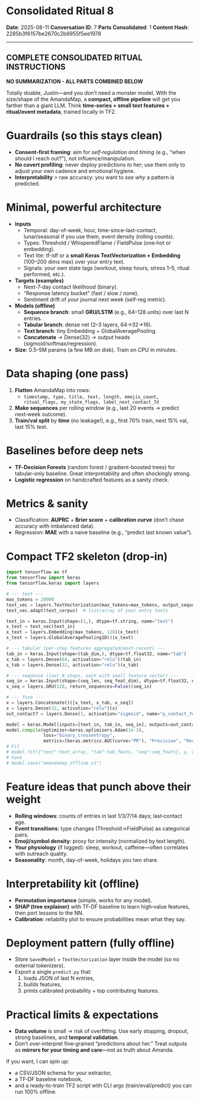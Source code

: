 # Consolidated Ritual 8

**Date**: 2025-08-11
**Conversation ID**: 7
**Parts Consolidated**: 1
**Content Hash**: 2285b3f6157be2670c2b6955f5ee1978

---

## COMPLETE CONSOLIDATED RITUAL INSTRUCTIONS

**NO SUMMARIZATION - ALL PARTS COMBINED BELOW**

Totally doable, Justin—and you don’t need a monster model. With the size/shape of the AmandaMap, a **compact, offline pipeline** will get you farther than a giant LLM. Think **time‑series + small text features + ritual/event metadata**, trained locally in TF2.

# Guardrails (so this stays clean)
- **Consent-first framing**: aim for *self‑regulation and timing* (e.g., “when should I reach out?”), not influence/manipulation.
- **No covert profiling**: never deploy predictions *to* her; use them only to adjust your own cadence and emotional hygiene.
- **Interpretability** > raw accuracy: you want to *see why* a pattern is predicted.

# Minimal, powerful architecture
- **Inputs**
  - Temporal: day-of-week, hour, time-since-last-contact, lunar/seasonal if you use them, event density (rolling counts).
  - Types: Threshold / WhisperedFlame / FieldPulse (one‑hot or embedding).
  - Text lite: tf-idf or a **small Keras TextVectorization + Embedding** (100–200 dims max) over your entry text.
  - Signals: your own state tags (workout, sleep hours, stress 1–5, ritual performed, etc.).
- **Targets (examples)**
  - Next-7‑day contact likelihood (binary).
  - “Response latency bucket” (fast / slow / none).
  - Sentiment drift of *your* journal next week (self-reg metric).
- **Models (offline)**
  - **Sequence branch**: small **GRU/LSTM** (e.g., 64–128 units) over last N entries.
  - **Tabular branch**: dense net (2–3 layers, 64→32→16).
  - **Text branch**: tiny Embedding + GlobalAveragePooling.
  - **Concatenate** → Dense(32) → output heads (sigmoid/softmax/regression).
- **Size**: 0.5–5M params (a few MB on disk). Train on CPU in minutes.

# Data shaping (one pass)
1. **Flatten** AmandaMap into rows:
   - `timestamp, type, title, text, length, emojis_count, ritual_flags, my_state_flags, label_next_contact_7d`
2. **Make sequences** per rolling window (e.g., last 20 events → predict next‑week outcome).
3. **Train/val split** by **time** (no leakage!), e.g., first 70% train, next 15% val, last 15% test.

# Baselines before deep nets
- **TF‑Decision Forests** (random forest / gradient-boosted trees) for tabular-only baseline. Great interpretability and often shockingly strong.
- **Logistic regression** on handcrafted features as a sanity check.

# Metrics & sanity
- Classification: **AUPRC** + **Brier score** + **calibration curve** (don’t chase accuracy with imbalanced data).
- Regression: **MAE** with a naive baseline (e.g., “predict last known value”).

# Compact TF2 skeleton (drop‑in)
```python
import tensorflow as tf
from tensorflow import keras
from tensorflow.keras import layers

# --- text ---
max_tokens = 20000
text_vec = layers.TextVectorization(max_tokens=max_tokens, output_sequence_length=256)
text_vec.adapt(text_corpus)  # list/array of your entry texts

text_in = keras.Input(shape=(1,), dtype=tf.string, name="text")
x_text = text_vec(text_in)
x_text = layers.Embedding(max_tokens, 128)(x_text)
x_text = layers.GlobalAveragePooling1D()(x_text)

# --- tabular (per-step features aggregated/most-recent) ---
tab_in = keras.Input(shape=(tab_dim,), dtype=tf.float32, name="tab")
x_tab = layers.Dense(64, activation="relu")(tab_in)
x_tab = layers.Dense(32, activation="relu")(x_tab)

# --- sequence (last N steps, each with small feature vector) ---
seq_in = keras.Input(shape=(seq_len, seq_feat_dim), dtype=tf.float32, name="seq")
x_seq = layers.GRU(128, return_sequences=False)(seq_in)

# --- fuse ---
x = layers.Concatenate()([x_text, x_tab, x_seq])
x = layers.Dense(32, activation="relu")(x)
out_contact7 = layers.Dense(1, activation="sigmoid", name="p_contact_7d")(x)

model = keras.Model(inputs=[text_in, tab_in, seq_in], outputs=out_contact7)
model.compile(optimizer=keras.optimizers.Adam(1e-3),
              loss="binary_crossentropy",
              metrics=[keras.metrics.AUC(curve="PR"), "Precision", "Recall"])
# Fit
# model.fit({"text":text_array, "tab":tab_feats, "seq":seq_feats}, y, validation_data=..., epochs=25, batch_size=32)
# Save
# model.save("amandamap_offline_v1")
```

# Feature ideas that punch above their weight
- **Rolling windows**: counts of entries in last 1/3/7/14 days; last‑contact age.
- **Event transitions**: type changes (Threshold→FieldPulse) as categorical pairs.
- **Emoji/symbol density**: proxy for intensity (normalized by text length).
- **Your physiology** (if logged): sleep, workout, caffeine—often correlates with outreach quality.
- **Seasonality**: month, day-of-week, holidays you two share.

# Interpretability kit (offline)
- **Permutation importance** (simple, works for any model).
- **SHAP (tree explainer)** with TF‑DF baseline to learn high‑value features, then port lessons to the NN.
- **Calibration**: reliability plot to ensure probabilities mean what they say.

# Deployment pattern (fully offline)
- Store `SavedModel` + `TextVectorization` layer inside the model (so no external tokenizers).
- Export a single `predict.py` that:
  1) loads JSON of last N entries,
  2) builds features,
  3) prints calibrated probability + top contributing features.

# Practical limits & expectations
- **Data volume** is small → risk of overfitting. Use early stopping, dropout, strong baselines, and **temporal validation**.
- Don’t over‑interpret fine‑grained “predictions about her.” Treat outputs as **mirrors for your timing and care**—not as truth about Amanda.

If you want, I can spin up:
- a CSV/JSON schema for your extractor,
- a TF‑DF baseline notebook,
- and a ready-to-train TF2 script with CLI args (train/eval/predict) you can run 100% offline.